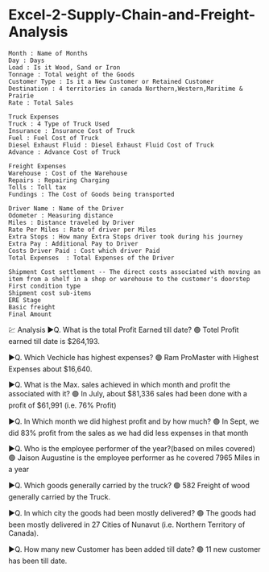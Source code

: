 # Excel-2-Supply-Chain-and-Freight-Analysis

```
Month : Name of Months
Day : Days
Load : Is it Wood, Sand or Iron
Tonnage	: Total weight of the Goods
Customer Type : Is it a New Customer or Retained Customer	
Destination : 4 territories in canada Northern,Western,Maritime & Prairie
Rate : Total Sales

Truck Expenses
Truck : 4 Type of Truck Used	
Insurance : Insurance Cost of Truck
Fuel : Fuel Cost of Truck
Diesel Exhaust Fluid : Diesel Exhaust Fluid Cost of Truck
Advance	: Advance Cost of Truck

Freight Expenses
Warehouse : Cost of the Warehouse
Repairs	: Repairing Charging
Tolls : Toll tax
Fundings : The Cost of Goods being transported

Driver Name : Name of the Driver
Odometer : Measuring distance
Miles : Distance traveled by Driver
Rate Per Miles : Rate of driver per Miles
Extra Stops : How many Extra Stops driver took during his journey 
Extra Pay : Additional Pay to Driver
Costs Driver Paid : Cost which driver Paid
Total Expenses	: Total Expenses of the Driver

Shipment Cost settlement -- The direct costs associated with moving an item from a shelf in a shop or warehouse to the customer's doorstep
First condition type 
Shipment cost sub-items	
ERE Stage	
Basic freight	
Final Amount
```

💹 Analysis
▶️Q. What is the total Profit Earned till date? 
🟢 Totel Profit earned till date is $264,193.

▶️Q. Which Vechicle has highest expenses?
🟢 Ram ProMaster with Highest Expenses about $16,640.

▶️Q. What is the Max. sales achieved in which month and profit the associated with it?
🟢 In July, about $81,336 sales had been done with a profit of $61,991 (i.e. 76% Profit)

▶️Q. In Which month we did highest profit and by how much?
🟢 In Sept, we did 83% profit from the sales as we had did less expenses in that month

▶️Q. Who is the employee performer of the year?(based on miles covered)
🟢 Jaison Augustine is the employee performer as he covered 7965 Miles in a year

▶️Q. Which goods generally carried by the truck?
🟢 582 Freight of wood generally carried by the Truck.

▶️Q. In which city the goods had been mostly delivered?
🟢 The goods had been mostly delivered in 27 Cities of Nunavut (i.e. Northern Territory of Canada).

▶️Q. How many new Customer has been added till date? 
🟢 11 new customer has been till date.
